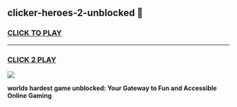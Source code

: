 
## clicker-heroes-2-unblocked 👋
<h3>
<a href="https://premium.freeplayer.one?title=clicker-heroes-2-unblocked&ref=14F">CLICK TO PLAY</a></h3>
<hr>

<h3>
<a href="https://premium.freeplayer.one?title=clicker-heroes-2-unblocked&ref=14F">CLICK 2 PLAY</a>
  
</h3>

<a href="https://premium.freeplayer.one?title=clicker-heroes-2-unblocked&ref=12F/"><img src="https://clearcache.store/games.png"></a>


**worlds hardest game unblocked: Your Gateway to Fun and Accessible Online Gaming**
